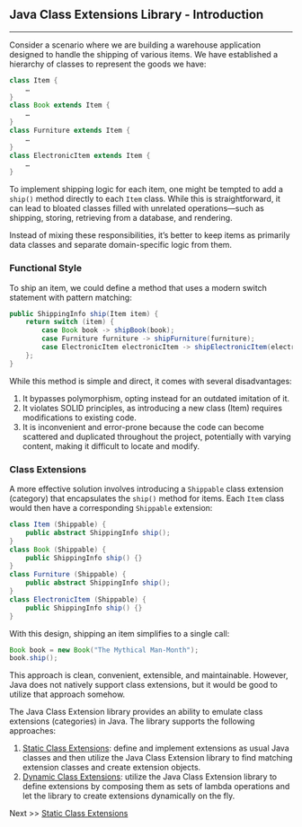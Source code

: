 ## Java Class Extensions Library - Introduction
***
Consider a scenario where we are building a warehouse application designed to handle the shipping of various items. We have established a hierarchy of classes to represent the goods we have:
```java
class Item {
    …
}
class Book extends Item {
    …
}
class Furniture extends Item {
    …
}
class ElectronicItem extends Item {
    …
}
```
To implement shipping logic for each item, one might be tempted to add a `ship()` method directly to each `Item` class. While this is straightforward, it can lead to bloated classes filled with unrelated operations—such as shipping, storing, retrieving from a database, and rendering.

Instead of mixing these responsibilities, it’s better to keep items as primarily data classes and separate domain-specific logic from them.

### Functional Style

To ship an item, we could define a method that uses a modern switch statement with pattern matching:
```java
public ShippingInfo ship(Item item) {
    return switch (item) {
        case Book book -> shipBook(book);
        case Furniture furniture -> shipFurniture(furniture);
        case ElectronicItem electronicItem -> shipElectronicItem(electronicItem);
    };
}
```
While this method is simple and direct, it comes with several disadvantages:

1. It bypasses polymorphism, opting instead for an outdated imitation of it.
2. It violates SOLID principles, as introducing a new class (Item) requires modifications to existing code.
3. It is inconvenient and error-prone because the code can become scattered and duplicated throughout the project, potentially with varying content, making it difficult to locate and modify.
  
### Class Extensions

A more effective solution involves introducing a `Shippable` class extension (category) that encapsulates the `ship()` method for items. Each `Item` class would then have a corresponding `Shippable` extension:
```java
class Item (Shippable) {
    public abstract ShippingInfo ship();
}
class Book (Shippable) {
    public ShippingInfo ship() {}
}
class Furniture (Shippable) {
    public abstract ShippingInfo ship();
}
class ElectronicItem (Shippable) {
    public ShippingInfo ship() {}
}
```
With this design, shipping an item simplifies to a single call:
```java
Book book = new Book("The Mythical Man-Month");
book.ship();
```
This approach is clean, convenient, extensible, and maintainable. However, Java does not natively support class extensions, but it would be good to utilize that approach somehow.

The Java Class Extension library provides an ability to emulate class extensions (categories) in Java. The library supports the following approaches:

1. [Static Class Extensions](static-class-extensions.md): define and implement extensions as usual Java classes and then utilize the Java Class Extension library to find matching extension classes and create extension objects.
2. [Dynamic Class Extensions](dynamic-class-extensions.md): utilize the Java Class Extension library to define extensions by composing them as sets of lambda operations and let the library to create extensions dynamically on the fly.

Next >> [Static Class Extensions](static-class-extensions.md)